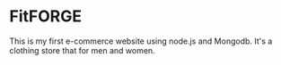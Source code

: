 # FitFORGE

This is my first e-commerce website using node.js and Mongodb. It's a clothing store that for men and women.